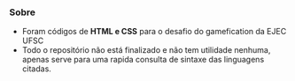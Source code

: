 ### Sobre
- Foram códigos de **HTML e CSS** para o desafio do gamefication da EJEC UFSC
- Todo o repositório não está finalizado e não tem utilidade nenhuma, apenas serve para uma rapida consulta de sintaxe das linguagens citadas.
